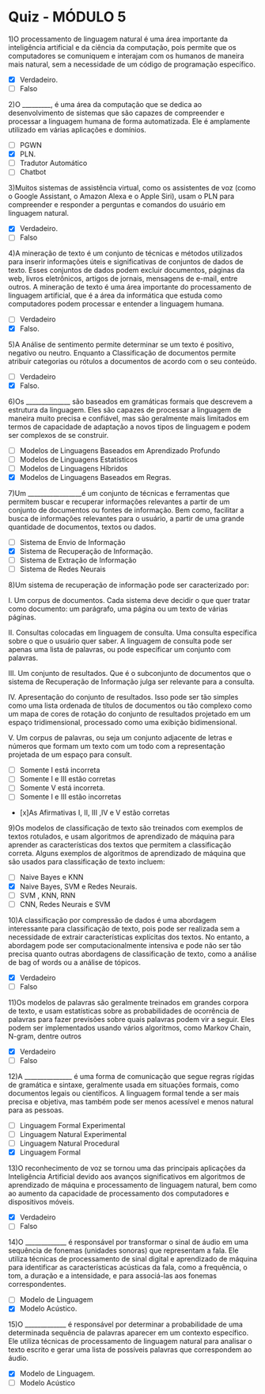 # Quiz  - MÓDULO 5

1)O processamento de linguagem natural é uma área importante da inteligência artificial e da ciência da computação, pois permite que os computadores se comuniquem e interajam com os humanos de maneira mais natural, sem a necessidade de um código de programação específico.

- [x] Verdadeiro.
- [ ] Falso

2)O _________, é uma área da computação que se dedica ao desenvolvimento de sistemas que são capazes de compreender e processar a linguagem humana de forma automatizada. Ele é amplamente utilizado em várias aplicações e domínios.

- [ ] PGWN
- [x] PLN.
- [ ] Tradutor Automático
- [ ] Chatbot

3)Muitos sistemas de assistência virtual, como os assistentes de voz (como o Google Assistant, o Amazon Alexa e o Apple Siri), usam o PLN para compreender e responder a perguntas e comandos do usuário em linguagem natural.

- [x] Verdadeiro.
- [ ] Falso

4)A mineração de texto é um conjunto de técnicas e métodos utilizados para inserir informações úteis e significativas de conjuntos de dados de texto. Esses conjuntos de dados podem excluir documentos, páginas da web, livros eletrônicos, artigos de jornais, mensagens de e-mail, entre outros. A mineração de texto é uma área importante do processamento de linguagem artificial, que é a área da informática que estuda como computadores podem processar e entender a linguagem humana.

- [ ] Verdadeiro
- [x] Falso.

5)A Análise de sentimento permite determinar se um texto é positivo, negativo ou neutro.
Enquanto a Classificação de documentos permite atribuir categorias ou rótulos a documentos de acordo com o seu conteúdo.

- [ ] Verdadeiro
- [x] Falso.

6)Os ______________ são baseados em gramáticas formais que descrevem a estrutura da linguagem. Eles são capazes de processar a linguagem de maneira muito precisa e confiável, mas são geralmente mais limitados em termos de capacidade de adaptação a novos tipos de linguagem e podem ser complexos de se construir.

- [ ] Modelos de Linguagens Baseados em Aprendizado Profundo
- [ ] Modelos de Linguagens Estatísticos
- [ ] Modelos de Linguagens Híbridos
- [x] Modelos de Linguagens Baseados em Regras.

7)Um _________________é um conjunto de técnicas e ferramentas que permitem buscar e recuperar informações relevantes a partir de um conjunto de documentos ou fontes de informação. Bem como,  facilitar a busca de informações relevantes para o usuário, a partir de uma grande quantidade de documentos, textos ou dados.

- [ ] Sistema de Envio de Informação
- [x] Sistema de Recuperação de Informação.
- [ ] Sistema de Extração de Informação
- [ ] Sistema de Redes Neurais

8)Um sistema de recuperação de informação pode ser caracterizado por:

I. Um corpus de documentos. Cada sistema deve decidir o que quer tratar como documento: um parágrafo, uma página ou um texto de várias páginas.

II. Consultas colocadas em linguagem de consulta. Uma consulta específica sobre o que o usuário quer saber. A linguagem de consulta pode ser apenas uma lista de palavras,  ou pode especificar um conjunto com palavras.

III. Um conjunto de resultados. Que é o subconjunto de documentos que o sistema de Recuperação de Informação julga ser relevante para a consulta.

IV. Apresentação do conjunto de resultados. Isso pode ser tão simples como uma lista ordenada de títulos de documentos ou tão complexo como um mapa de cores de rotação do conjunto de resultados projetado em um espaço tridimensional, processado como uma exibição bidimensional.

V. Um corpus de palavras, ou seja um conjunto adjacente de letras e números que formam um texto com um todo com a representação projetada de um espaço para consult.

- [ ] Somente I está incorreta
- [ ] Somente I e III estão corretas
- [ ] Somente V está incorreta.
- [ ] Somente I e III estão incorretas
- [x]As Afirmativas I, II, III ,IV e V estão corretas

9)Os modelos de classificação de texto são treinados com exemplos de textos rotulados, e usam algoritmos de aprendizado de máquina para aprender as características dos textos que permitem a classificação correta. Alguns exemplos de algoritmos de aprendizado de máquina que são usados para classificação de texto incluem:

- [ ] Naive Bayes e KNN
- [x] Naive Bayes, SVM e Redes Neurais.
- [ ] SVM , KNN, RNN
- [ ] CNN, Redes Neurais e SVM

10)A classificação por compressão de dados é uma abordagem interessante para classificação de texto, pois pode ser realizada sem a necessidade de extrair características explícitas dos textos. No entanto, a abordagem pode ser computacionalmente intensiva e pode não ser tão precisa quanto outras abordagens de classificação de texto, como a análise de bag of words ou a análise de tópicos.

- [x] Verdadeiro
- [ ] Falso

11)Os modelos de palavras são geralmente treinados em grandes corpora de texto, e usam estatísticas sobre as probabilidades de ocorrência de palavras para fazer previsões sobre quais palavras podem vir a seguir. Eles podem ser implementados usando vários algoritmos, como Markov Chain, N-gram, dentre outros

- [x] Verdadeiro
- [ ] Falso

12)A _______________ é uma forma de comunicação que segue regras rígidas de gramática e sintaxe, geralmente usada em situações formais, como documentos legais ou científicos. A linguagem formal tende a ser mais precisa e objetiva, mas também pode ser menos acessível e menos natural para as pessoas.

- [ ] Linguagem Formal Experimental
- [ ] Linguagem Natural Experimental
- [ ] Linguagem Natural Procedural
- [x] Linguagem Formal

13)O reconhecimento de voz se tornou uma das principais aplicações da Inteligência Artificial devido aos avanços significativos em algoritmos de aprendizado de máquina e processamento de linguagem natural, bem como ao aumento da capacidade de processamento dos computadores e dispositivos móveis.

- [x] Verdadeiro
- [ ] Falso

14)O _____________ é responsável por transformar o sinal de áudio em uma sequência de fonemas (unidades sonoras) que representam a fala. Ele utiliza técnicas de processamento de sinal digital e aprendizado de máquina para identificar as características acústicas da fala, como a frequência, o tom, a duração e a intensidade, e para associá-las aos fonemas correspondentes.

- [ ] Modelo de Linguagem
- [x] Modelo Acústico.

15)O _____________ é responsável por determinar a probabilidade de uma determinada sequência de palavras aparecer em um contexto específico. Ele utiliza técnicas de processamento de linguagem natural para analisar o texto escrito e gerar uma lista de possíveis palavras que correspondem ao áudio.

- [x] Modelo de Linguagem.
- [ ] Modelo Acústico
